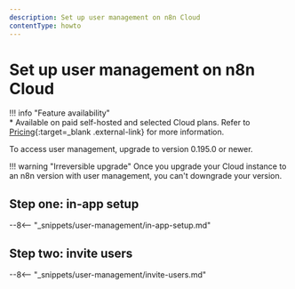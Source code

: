 ```yaml
---
description: Set up user management on n8n Cloud
contentType: howto
---
```


# Set up user management on n8n Cloud

!!! info "Feature availability"		
		* Available on paid self-hosted and selected Cloud plans. Refer to [Pricing](https://n8n.io/pricing/){:target=_blank .external-link} for more information.

To access user management, upgrade to version 0.195.0 or newer.

!!! warning "Irreversible upgrade"
	Once you upgrade your Cloud instance to an n8n version with user management, you can't downgrade your version.

## Step one: in-app setup

--8<-- "_snippets/user-management/in-app-setup.md"

## Step two: invite users

--8<-- "_snippets/user-management/invite-users.md"
